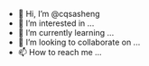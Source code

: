 - 👋 Hi, I’m @cqsasheng
- 👀 I’m interested in ...
- 🌱 I’m currently learning ...
- 💞️ I’m looking to collaborate on ...
- 📫 How to reach me ...

<!---
cqsasheng/cqsasheng is a ✨ special ✨ repository because its `README.md` (this file) appears on your GitHub profile.
You can click the Preview link to take a look at your changes.
--->

